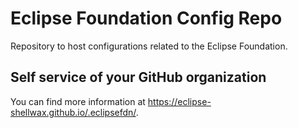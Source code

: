 # Eclipse Foundation Config Repo

Repository to host configurations related to the Eclipse Foundation.

## Self service of your GitHub organization

You can find more information at <https://eclipse-shellwax.github.io/.eclipsefdn/>.
